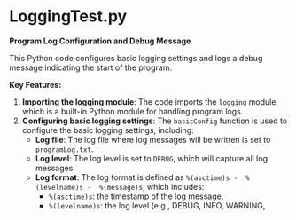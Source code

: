 # LoggingTest.py

**Program Log Configuration and Debug Message**

This Python code configures basic logging settings and logs a debug message indicating the start of the program.

**Key Features:**

1. **Importing the logging module**: The code imports the `logging` module, which is a built-in Python module for handling program logs.
2. **Configuring basic logging settings**: The `basicConfig` function is used to configure the basic logging settings, including:
	* **Log file**: The log file where log messages will be written is set to `programLog.txt`.
	* **Log level**: The log level is set to `DEBUG`, which will capture all log messages.
	* **Log format**: The log format is defined as `%(asctime)s -  %(levelname)s -  %(message)s`, which includes:
		+ `%(asctime)s`: the timestamp of the log message.
		+ `%(levelname)s`: the log level (e.g., DEBUG, INFO, WARNING,